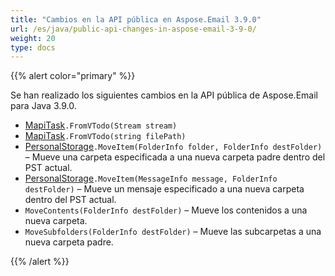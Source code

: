 ```yaml
---
title: "Cambios en la API pública en Aspose.Email 3.9.0"
url: /es/java/public-api-changes-in-aspose-email-3-9-0/
weight: 20
type: docs
---
```


{{% alert color="primary" %}} 

Se han realizado los siguientes cambios en la API pública de Aspose.Email para Java 3.9.0.

- [MapiTask](https://apireference.aspose.com/email/java/com.aspose.email.class-use/mapitask)`.FromVTodo(Stream stream)`
- [MapiTask](https://apireference.aspose.com/email/java/com.aspose.email.class-use/mapitask)`.FromVTodo(string filePath)`
- [PersonalStorage](https://apireference.aspose.com/email/java/com.aspose.email.class-use/PersonalStorage)`.MoveItem(FolderInfo folder, FolderInfo destFolder)` – Mueve una carpeta especificada a una nueva carpeta padre dentro del PST actual.
- [PersonalStorage](https://apireference.aspose.com/email/java/com.aspose.email.class-use/PersonalStorage)`.MoveItem(MessageInfo message, FolderInfo destFolder)` – Mueve un mensaje especificado a una nueva carpeta dentro del PST actual.
- `MoveContents(FolderInfo destFolder)` – Mueve los contenidos a una nueva carpeta.
- `MoveSubfolders(FolderInfo destFolder)` – Mueve las subcarpetas a una nueva carpeta padre.

{{% /alert %}}